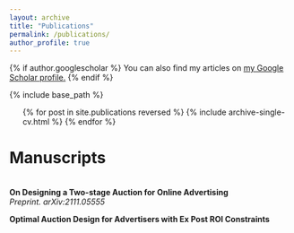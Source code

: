 ```yaml
---
layout: archive
title: "Publications"
permalink: /publications/
author_profile: true
---
```


{% if author.googlescholar %}
  You can also find my articles on <u><a href="{{author.googlescholar}}">my Google Scholar profile</a>.</u>
{% endif %}

{% include base_path %}
<ul>{% for post in site.publications reversed %}
  {% include archive-single-cv.html %}
{% endfor %}</ul>

# Manuscripts
<br>
<b>On Designing a Two-stage Auction for Online Advertising</b> <br>
<i>Preprint. arXiv:2111.05555</i>


<b>Optimal Auction Design for Advertisers with Ex Post ROI Constraints</b> <br>
